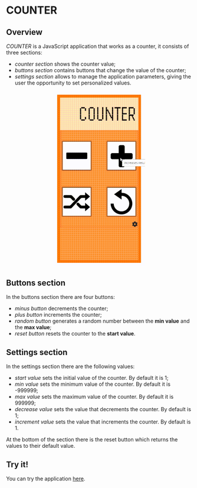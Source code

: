# COUNTER

## Overview

_COUNTER_ is a JavaScript application that works as a counter, it consists of three sections:

-   _counter section_ shows the counter value;
-   _buttons section_ contains buttons that change the value of the counter;
-   _settings section_ allows to manage the application parameters, giving the user the opportunity to set personalized values.

<p align="center"><img src="assets/img/overview.gif" alt="COUNTER" width="250px"></p>

## Buttons section

In the buttons section there are four buttons:

-   _minus button_ decrements the counter;
-   _plus button_ increments the counter;
-   _random button_ generates a random number between the **min value** and the **max value**;
-   _reset button_ resets the counter to the **start value**.

## Settings section

In the settings section there are the following values:

-   _start value_ sets the initial value of the counter. By default it is 1;
-   _min value_ sets the minimum value of the counter. By default it is -999999;
-   _max value_ sets the maximum value of the counter. By default it is 999999;
-   _decrease value_ sets the value that decrements the counter. By default is 1;
-   _increment value_ sets the value that increments the counter. By default is 1.

At the bottom of the section there is the reset button which returns the values ​​to their default value.

## Try it!

You can try the application <a href="https://helpful-hotteok-93d7ed.netlify.app/" target="_blank">here</a>.
